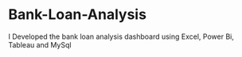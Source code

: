 # Bank-Loan-Analysis
I Developed the bank loan analysis dashboard using Excel, Power Bi, Tableau and MySql
